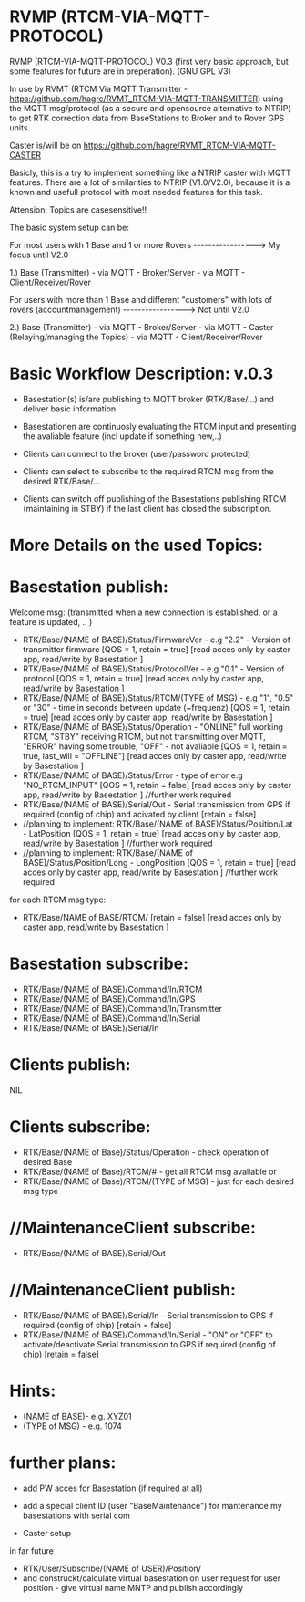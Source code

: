 # RVMP (RTCM-VIA-MQTT-PROTOCOL)

RVMP (RTCM-VIA-MQTT-PROTOCOL) V0.3 (first very basic approach, but some features for future are in preperation). (GNU GPL V3)

In use by RVMT (RTCM Via MQTT Transmitter - https://github.com/hagre/RVMT_RTCM-VIA-MQTT-TRANSMITTER) using the MQTT msg/protocol (as a secure and opensource alternative to NTRIP) to get RTK correction data from BaseStations to Broker and to Rover GPS units.

Caster is/will be on https://github.com/hagre/RVMT_RTCM-VIA-MQTT-CASTER

Basicly, this is a try to implement something like a NTRIP caster with MQTT features. There are a lot of similarities to NTRIP (V1.0/V2.0), because it is a known and usefull protocol with most needed features for this task.

Attension: Topics are casesensitive!!

The basic system setup can be:

For most users with 1 Base and 1 or more Rovers -----------------> My focus until V2.0

1.) Base (Transmitter) - via MQTT - Broker/Server - via MQTT - Client/Receiver/Rover

For users with more than 1 Base and different "customers" with lots of rovers (accountmanagement) -----------------> Not until V2.0

2.) Base (Transmitter) - via MQTT - Broker/Server - via MQTT - Caster (Relaying/managing the Topics) - via MQTT - Client/Receiver/Rover
                                      

# Basic Workflow Description: v.0.3
+ Basestation(s) is/are publishing to MQTT broker (RTK/Base/...) and deliver basic information 
+ Basestationen are continuosly evaluating the RTCM input and presenting the avaliable feature (incl update if something new,..)

+ Clients can connect to the broker (user/password protected)
+ Clients can select to subscribe to the required RTCM msg from the desired RTK/Base/... 
+ Clients can switch off publishing of the Basestations publishing RTCM (maintaining in STBY) if the last client has closed the subscription.


# More Details on the used Topics:

# Basestation publish:
Welcome msg: (transmitted when a new connection is established, or a feature is updated, .. )
+ RTK/Base/(NAME of BASE)/Status/FirmwareVer - e.g "2.2" - Version of transmitter firmware [QOS = 1, retain = true] [read acces only by caster app, read/write by Basestation ]
+ RTK/Base/(NAME of BASE)/Status/ProtocolVer - e.g "0.1" - Version of protocol [QOS = 1, retain = true] [read acces only by caster app, read/write by Basestation ]
+ RTK/Base/(NAME of BASE)/Status/RTCM/(TYPE of MSG) - e.g "1", "0.5" or "30" - time in seconds between update (~frequenz) [QOS = 1, retain = true] [read acces only by caster app, read/write by Basestation ]
+ RTK/Base/(NAME of BASE)/Status/Operation - "ONLINE" full working RTCM, "STBY" receiving RTCM, but not transmitting over MQTT, "ERROR" having some trouble, "OFF" - not avaliable  [QOS = 1, retain = true, last_will = "OFFLINE"] [read acces only by caster app, read/write by Basestation ]
+ RTK/Base/(NAME of BASE)/Status/Error - type of error e.g "NO_RTCM_INPUT"  [QOS = 1, retain = false] [read acces only by caster app, read/write by Basestation ] //further work required 
+ RTK/Base/(NAME of BASE)/Serial/Out -  Serial transmission from GPS if required (config of chip) and acivated by client [retain = false] 
+ //planning to implement: RTK/Base/(NAME of BASE)/Status/Position/Lat - LatPosition [QOS = 1, retain = true] [read acces only by caster app, read/write by Basestation ] //further work required 
+ //planning to implement: RTK/Base/(NAME of BASE)/Status/Position/Long - LongPosition [QOS = 1, retain = true] [read acces only by caster app, read/write by Basestation ] //further work required 

for each RTCM msg type:
+ RTK/Base/NAME of BASE/RTCM/<TYPE of MSG> [retain = false] [read acces only by caster app, read/write by Basestation ]

# Basestation subscribe:
+ RTK/Base/(NAME of BASE)/Command/In/RTCM 
+ RTK/Base/(NAME of BASE)/Command/In/GPS 
+ RTK/Base/(NAME of BASE)/Command/In/Transmitter 
+ RTK/Base/(NAME of BASE)/Command/In/Serial
+ RTK/Base/(NAME of BASE)/Serial/In

# Clients publish:
NIL

# Clients subscribe:
+ RTK/Base/(NAME of Base)/Status/Operation - check operation of desired Base
+ RTK/Base/(NAME of Base)/RTCM/# - get all RTCM msg avaliable
or 
+ RTK/Base/(NAME of Base)/RTCM/(TYPE of MSG) - just for each desired msg type

# //MaintenanceClient subscribe:
+ RTK/Base/(NAME of BASE)/Serial/Out

# //MaintenanceClient publish:
+ RTK/Base/(NAME of BASE)/Serial/In -  Serial transmission to GPS if required (config of chip) [retain = false] 
+ RTK/Base/(NAME of BASE)/Command/In/Serial - "ON" or "OFF" to activate/deactivate Serial transmission to GPS if required (config of chip) [retain = false] 

# Hints:
+ (NAME of BASE)- e.g. XYZ01  
+ (TYPE of MSG) - e.g. 1074


# further plans:
+ add PW acces for Basestation (if required at all)
+ add a special client ID  (user "BaseMaintenance") for mantenance my basestations with serial com

+ Caster setup

in far future
+ RTK/User/Subscribe/(NAME of USER)/Position/
+ and construckt/calculate virtual basestation on user request for user position - give virtual name MNTP and publish accordingly
